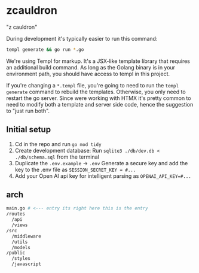 # zcauldron

"z cauldron"

During development it's typically easier to run this command:

```sh
templ generate && go run *.go
```

We're using Templ for markup. It's a JSX-like template library that requires an additional build command. As long as the Golang binary is in your environment path, you should have access to templ in this project.

If you're changing a `*.templ` file, you're going to need to run the `templ generate` command to rebuild the templates. Otherwise, you only need to restart the go server. Since were working with HTMX it's pretty common to need to modify both a template and server side code, hence the suggestion to "just run both".

## Initial setup

1. Cd in the repo and run `go mod tidy`
2. Create development database: Run `sqlite3 ./db/dev.db < ./db/schema.sql` from the terminal
3. Duplicate the `.env.example` -> `.env` Generate a secure key and add the key to the .env file as `SESSION_SECRET_KEY = #...`
4. Add your Open AI api key for intelligent parsing as `OPENAI_API_KEY=#...`

## arch

```sh
main.go # <--- entry its right here this is the entry
/routes
  /api
  /views
/src
  /middleware
  /utils
  /models
/public
  /styles
  /javascript
```
